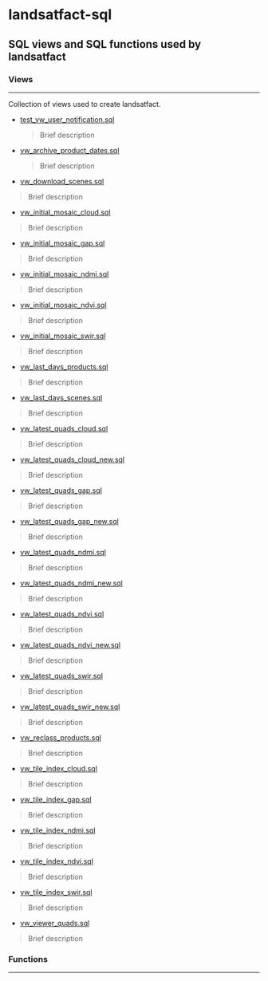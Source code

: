 # landsatfact-sql
## SQL views and SQL functions used by landsatfact

### Views
---
Collection of views used to create landsatfact.  
* [test_vw_user_notification.sql](views/test_vw_user_notification.sql)
  > Brief description

* [vw_archive_product_dates.sql](views/vw_archive_product_dates.sql)
  > Brief description

* [vw_download_scenes.sql](views/vw_download_scenes.sql)
> Brief description
* [vw_initial_mosaic_cloud.sql](views/vw_initial_mosaic_cloud.sql)
> Brief description
* [vw_initial_mosaic_gap.sql](views/vw_initial_mosaic_gap.sql)
> Brief description
* [vw_initial_mosaic_ndmi.sql](views/vw_initial_mosaic_ndmi.sql)
> Brief description
* [vw_initial_mosaic_ndvi.sql](views/vw_initial_mosaic_ndvi.sql)

> Brief description
* [vw_initial_mosaic_swir.sql](views/vw_initial_mosaic_swir.sql)
> Brief description
* [vw_last_days_products.sql](viewws/vw_last_days_products.sql)
> Brief description
* [vw_last_days_scenes.sql](views/vw_last_days_scenes.sql)
> Brief description
* [vw_latest_quads_cloud.sql](views/vw_latest_quads_cloud.sql)
> Brief description
* [vw_latest_quads_cloud_new.sql](views/vw_latest_quads_cloud_new.sql)
> Brief description
* [vw_latest_quads_gap.sql](views/vw_latest_quads_gap.sql)
> Brief description
* [vw_latest_quads_gap_new.sql](views/vw_latest_quads_gap_new.sql)
> Brief description
* [vw_latest_quads_ndmi.sql](views/vw_latest_quads_ndmi.sql)
> Brief description
* [vw_latest_quads_ndmi_new.sql](views/vw_latest_quads_ndmi_new.sql)
> Brief description
* [vw_latest_quads_ndvi.sql](views/vw_latest_quads_ndvi.sql)
> Brief description
* [vw_latest_quads_ndvi_new.sql](views/vw_latest_quads_ndvi_new.sql)
> Brief description
* [vw_latest_quads_swir.sql](views/vw_latest_quads_swir.sql)
> Brief description
* [vw_latest_quads_swir_new.sql](views/vw_latest_quads_swir_new.sql)
> Brief description
* [vw_reclass_products.sql](views/vw_reclass_products.sql)
> Brief description
* [vw_tile_index_cloud.sql](views/vw_tile_index_cloud.sql)
> Brief description
* [vw_tile_index_gap.sql](views/vw_tile_index_gap.sql)
> Brief description
* [vw_tile_index_ndmi.sql](views/vw_tile_index_ndmi.sql)
> Brief description
* [vw_tile_index_ndvi.sql](views/vw_tile_index_ndvi.sql)
> Brief description
* [vw_tile_index_swir.sql](views/vw_tile_index_swir.sql)
> Brief description
* [vw_viewer_quads.sql](views/vw_viewer_quads.sql)
> Brief description

### Functions
---

